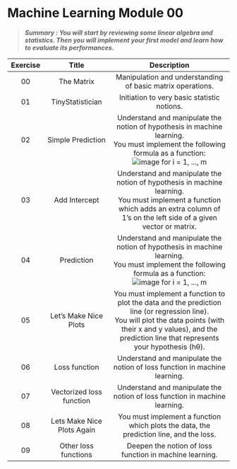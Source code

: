 # Machine Learning Module 00

> ***Summary : You will start by reviewing some linear algebra and statistics. Then you will implement your first model and learn how to evaluate its performances.***

| Exercise |           Title            |                         Description                          |
| :------: | :------------------------: | :----------------------------------------------------------: |
|    00    |         The Matrix         |  Manipulation and understanding of basic matrix operations.  |
|    01    |      TinyStatistician      |         Initiation to very basic statistic notions.          |
|    02    |     Simple Prediction      | Understand and manipulate the notion of hypothesis in machine learning.<br/>You must implement the following formula as a function:<br/> ![image](https://user-images.githubusercontent.com/40683323/235980403-aa2bc891-df8a-4f46-8738-43bbe68e2f6d.png) for i = 1, ..., m|
|    03    |       Add Intercept        | Understand and manipulate the notion of hypothesis in machine learning.<br/>You must implement a function which adds an extra column of 1’s on the left side of a given vector or matrix. |
|    04    |         Prediction         | Understand and manipulate the notion of hypothesis in machine learning.<br/>You must implement the following formula as a function:<br/> ![image](https://user-images.githubusercontent.com/40683323/235980403-aa2bc891-df8a-4f46-8738-43bbe68e2f6d.png) for i = 1, ..., m |
|    05    |   Let’s Make Nice Plots    | You must implement a function to plot the data and the prediction line (or regression line).<br/>You will plot the data points (with their x and y values), and the prediction line that represents your hypothesis (hθ). |
|    06    |       Loss function        | Understand and manipulate the notion of loss function in machine learning. |
|    07    |  Vectorized loss function  | Understand and manipulate the notion of loss function in machine learning. |
|    08    | Lets Make Nice Plots Again | You must implement a function which plots the data, the prediction line, and the loss. |
|    09    |    Other loss functions    |   Deepen the notion of loss function in machine learning.    |
